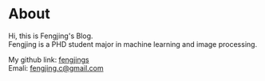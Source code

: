 # About
<!--
This is where you put the contents of your *About* page. Like all your pages, it's in [Markdown](https://guides.github.com/features/mastering-markdown/) format.
-->

Hi, this is Fengjing's Blog.  
Fengjing is a PHD student major in machine learning and image processing.  

My github link: [fengjings](https://github.com/fengjings)  
Emali: [fengjing.c@gmail.com](fengjing.c@gmail.com)  


